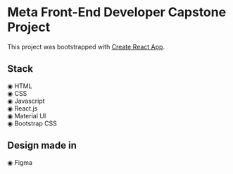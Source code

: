 # Meta Front-End Developer Capstone Project

This project was bootstrapped with [Create React App](https://github.com/facebook/create-react-app).

## Stack
◉ HTML <br>
◉ CSS <br>
◉ Javascript <br>
◉ React.js <br>
◉ Material UI <br> 
◉ Bootstrap CSS <br>

## Design made in
◉ Figma
